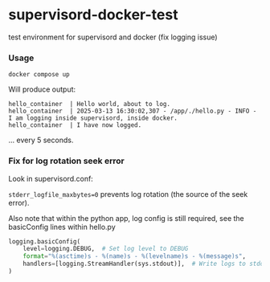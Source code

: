 # supervisord-docker-test
test environment for supervisord and docker (fix logging issue)



### Usage

`docker compose up`


Will produce output:

```
hello_container  | Hello world, about to log.
hello_container  | 2025-03-13 16:30:02,307 - /app/./hello.py - INFO - I am logging inside supervisord, inside docker.
hello_container  | I have now logged.
```

... every 5 seconds.


### Fix for log rotation seek error

Look in supervisord.conf:

`stderr_logfile_maxbytes=0`  prevents log rotation (the source of the seek error).


Also note that within the python app, log config is still required, see the basicConfig
lines within hello.py

```python
logging.basicConfig(
    level=logging.DEBUG,  # Set log level to DEBUG
    format="%(asctime)s - %(name)s - %(levelname)s - %(message)s",
    handlers=[logging.StreamHandler(sys.stdout)],  # Write logs to stdout
)
```

